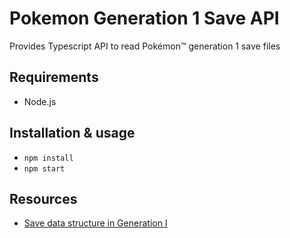 # Pokemon Generation 1 Save API
Provides Typescript API to read Pokémon™ generation 1 save files

## Requirements
* Node.js

## Installation & usage
* `npm install`
* `npm start`

## Resources
* [Save data structure in Generation I](https://bulbapedia.bulbagarden.net/wiki/Save_data_structure_in_Generation_I)